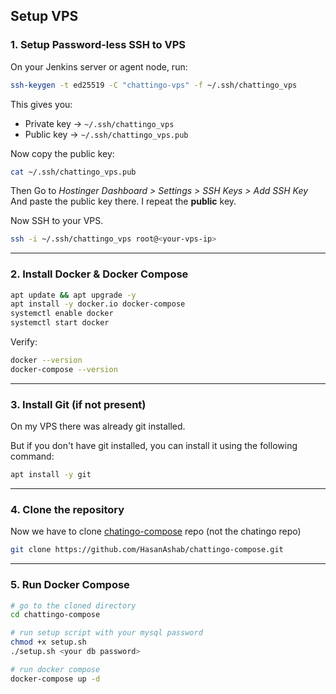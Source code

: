 ## Setup VPS

### 1. Setup Password-less SSH to VPS
On your Jenkins server or agent node, run:

```bash
ssh-keygen -t ed25519 -C "chattingo-vps" -f ~/.ssh/chattingo_vps
```

This gives you:

* Private key → `~/.ssh/chattingo_vps`
* Public key → `~/.ssh/chattingo_vps.pub`

Now copy the public key:
```bash
cat ~/.ssh/chattingo_vps.pub
```

Then Go to _Hostinger Dashboard > Settings > SSH Keys > Add SSH Key_ And paste the public key there.
I repeat the **public** key.

Now SSH to your VPS.
```bash
ssh -i ~/.ssh/chattingo_vps root@<your-vps-ip>
```

---


### 2. Install Docker & Docker Compose

```bash
apt update && apt upgrade -y
apt install -y docker.io docker-compose
systemctl enable docker
systemctl start docker
```

Verify:

```bash
docker --version
docker-compose --version
```

---

### 3. Install Git (if not present)
On my VPS there was already git installed.

But if you don't have git installed, you can install it using the following command:
```bash
apt install -y git
```

---

### 4. Clone the repository
Now we have to clone [chatingo-compose](https://github.com/HasanAshab/chattingo-compose) repo (not the chatingo repo)

```bash
git clone https://github.com/HasanAshab/chattingo-compose.git
```

---
### 5. Run Docker Compose
```bash
# go to the cloned directory
cd chattingo-compose

# run setup script with your mysql password
chmod +x setup.sh
./setup.sh <your db password>

# run docker compose
docker-compose up -d
```
